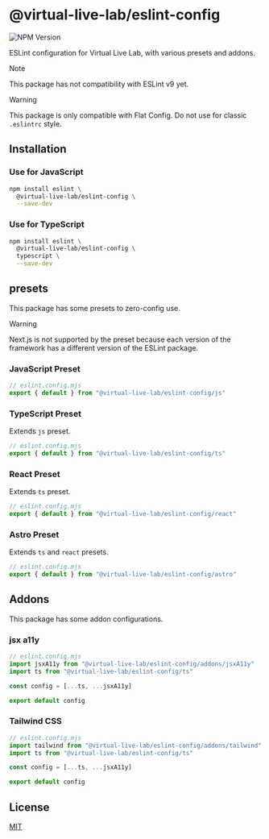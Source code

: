 
# @virtual-live-lab/eslint-config

![NPM Version](https://img.shields.io/npm/v/%40virtual-live-lab%2Feslint-config)

ESLint configuration for Virtual Live Lab, with various presets and addons.

> [!NOTE]
> This package has not compatibility with ESLint v9 yet.

> [!WARNING]
> This package is only compatible with Flat Config.
> Do not use for classic `.eslintrc` style.

## Installation

### Use for JavaScript

```bash
npm install eslint \
  @virtual-live-lab/eslint-config \
  --save-dev
```

### Use for TypeScript

```bash
npm install eslint \
  @virtual-live-lab/eslint-config \
  typescript \
  --save-dev
```

## presets

This package has some presets to zero-config use.

> [!WARNING]
> Next.js is not supported by the preset because each version of the framework has a different version of the ESLint package.

### JavaScript Preset

```js
// eslint.config.mjs
export { default } from "@virtual-live-lab/eslint-config/js"
```

### TypeScript Preset

Extends `js` preset.

```js
// eslint.config.mjs
export { default } from "@virtual-live-lab/eslint-config/ts"
```

### React Preset

Extends `ts` preset.

```js
// eslint.config.mjs
export { default } from "@virtual-live-lab/eslint-config/react"
```

### Astro Preset

Extends `ts` and `react` presets.

```js
// eslint.config.mjs
export { default } from "@virtual-live-lab/eslint-config/astro"
```

## Addons

This package has some addon configurations.

### jsx a11y

```js
// eslint.config.mjs
import jsxA11y from "@virtual-live-lab/eslint-config/addons/jsxA11y"
import ts from "@virtual-live-lab/eslint-config/ts"

const config = [...ts, ...jsxA11y]

export default config
```

### Tailwind CSS

```js
// eslint.config.mjs
import tailwind from "@virtual-live-lab/eslint-config/addons/tailwind"
import ts from "@virtual-live-lab/eslint-config/ts"

const config = [...ts, ...jsxA11y]

export default config
```

## License

[MIT](https://choosealicense.com/licenses/mit/)

